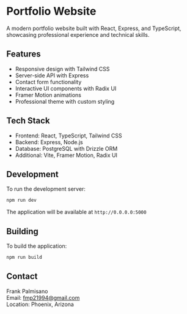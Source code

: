 
# Portfolio Website

A modern portfolio website built with React, Express, and TypeScript, showcasing professional experience and technical skills.

## Features

- Responsive design with Tailwind CSS
- Server-side API with Express
- Contact form functionality
- Interactive UI components with Radix UI
- Framer Motion animations
- Professional theme with custom styling

## Tech Stack

- Frontend: React, TypeScript, Tailwind CSS
- Backend: Express, Node.js
- Database: PostgreSQL with Drizzle ORM
- Additional: Vite, Framer Motion, Radix UI

## Development

To run the development server:

```bash
npm run dev
```

The application will be available at `http://0.0.0.0:5000`

## Building

To build the application:

```bash
npm run build
```

## Contact

Frank Palmisano  
Email: fmp21994@gmail.com  
Location: Phoenix, Arizona

